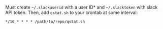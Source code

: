 Must create `~/.slackuserid` with a user ID* and `~/.slacktoken` with slack API token. Then, add `qstat.sh` to your crontab at some interval:
```
*/10 * * * * /path/to/repo/qstat.sh
```
